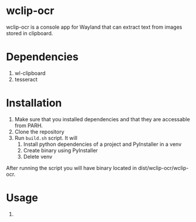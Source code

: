 # wclip-ocr
wclip-ocr is a console app for Wayland that can extract text from images stored in clipboard.

# Dependencies
1. wl-clipboard
2. tesseract

# Installation
1. Make sure that you installed dependencies and that they are accessable from PARH.
2. Clone the repository
3. Run `build.sh` script. It will
    1. Install python dependencies of a project and PyInstaller in a venv
    2. Create binary using PyInstaller
    3. Delete venv

After running the script you will have binary located in dist/wclip-ocr/wclip-ocr.

# Usage
1. 